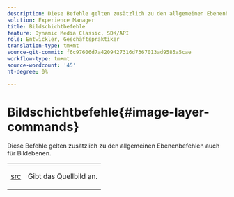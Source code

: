 ```yaml
---
description: Diese Befehle gelten zusätzlich zu den allgemeinen Ebenenbefehlen auch für Bildebenen.
solution: Experience Manager
title: Bildschichtbefehle
feature: Dynamic Media Classic, SDK/API
role: Entwickler, Geschäftspraktiker
translation-type: tm+mt
source-git-commit: f6c97606d7a4209427316d7367013ad9585a5cae
workflow-type: tm+mt
source-wordcount: '45'
ht-degree: 0%

---
```



# Bildschichtbefehle{#image-layer-commands}

Diese Befehle gelten zusätzlich zu den allgemeinen Ebenenbefehlen auch für Bildebenen.

<table id="simpletable_F6799DA025A64970B95085FB9910E1EF"> 
 <tr class="strow"> 
  <td class="stentry"> <p><a href="../../../../../../is-api/http-ref/image-serving-api-ref/c-http-protocol-reference/c-command-reference/r-src.md#reference-f6506637778c4c69bf106a7924a91ab1" type="reference" format="dita" scope="local"> src</a> </p> </td> 
  <td class="stentry"> <p>Gibt das Quellbild an. </p></td> 
 </tr> 
</table>

